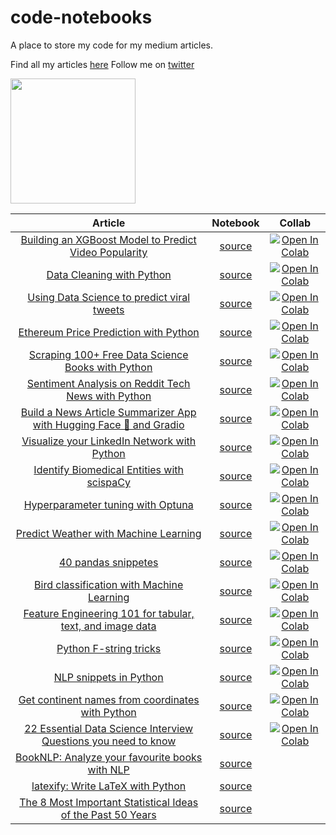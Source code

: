 # code-notebooks

A place to store my code for my medium articles.

Find all my articles [here](https://benedictxneo.medium.com/all-my-articles-and-series-b4b454a1435d)
Follow me on [twitter](https://twitter.com/benthecoder1)

<a href="https://ko-fi.com/benthecoder"><img width="200rem" src="https://uploads-ssl.webflow.com/5c14e387dab576fe667689cf/61e11d6ea0473a3528b575b4_Button-3-p-1080.png"/></a>

|                                               Article                                               |                            Notebook                            |                                                   Collab                                                   |
| :-------------------------------------------------------------------------------------------------: | :------------------------------------------------------------: | :--------------------------------------------------------------------------------------------------------: |
|        [Building an XGBoost Model to Predict Video Popularity](https://tinyurl.com/yzr3k6sm)        |           [source](notebooks/video_popularity.ipynb)           | [![Open In Colab](https://colab.research.google.com/assets/colab-badge.svg)](https://tinyurl.com/ydrmktxd) |
|                      [Data Cleaning with Python](https://tinyurl.com/yfhnxsy8)                      |            [source](notebooks/data_cleaning.ipynb)             | [![Open In Colab](https://colab.research.google.com/assets/colab-badge.svg)](https://tinyurl.com/yhfznaho) |
|             [Using Data Science to predict viral tweets](https://tinyurl.com/yh5pfsr7)              |             [source](notebooks/viraltweets.ipynb)              | [![Open In Colab](https://colab.research.google.com/assets/colab-badge.svg)](https://tinyurl.com/yfzf7e3k) |
|                [Ethereum Price Prediction with Python](https://tinyurl.com/yerr35a6)                |       [source](notebooks/eth_prophet_forecasting.ipynb)        | [![Open In Colab](https://colab.research.google.com/assets/colab-badge.svg)](https://tinyurl.com/yh2gt8d7) |
|          [Scraping 100+ Free Data Science Books with Python](https://tinyurl.com/ygcwtfz2)          |        [source](notebooks/web-scraping-ds-books.ipynb)         | [![Open In Colab](https://colab.research.google.com/assets/colab-badge.svg)](https://tinyurl.com/ygdg2q9a) |
|         [Sentiment Analysis on Reddit Tech News with Python](https://tinyurl.com/yf5uyknu)          |      [source](notebooks/sentiment_analysis_reddit.ipynb)       | [![Open In Colab](https://colab.research.google.com/assets/colab-badge.svg)](https://tinyurl.com/yhss3zux) |
| [Build a News Article Summarizer App with Hugging Face 🤗 and Gradio](https://tinyurl.com/yjdepkrc) | [source](notebooks/summarize_news_articles_hugging_face.ipynb) | [![Open In Colab](https://colab.research.google.com/assets/colab-badge.svg)](https://tinyurl.com/yeva9kxe) |
|             [Visualize your LinkedIn Network with Python](https://tinyurl.com/yezvlquu)             |      [source](notebooks/Visualize_Linkedin_Network.ipynb)      | [![Open In Colab](https://colab.research.google.com/assets/colab-badge.svg)](https://tinyurl.com/yer64fx8) |
|             [Identify Biomedical Entities with scispaCy](https://tinyurl.com/2fzngfxn)              |              [source](notebooks/biomedical.ipynb)              | [![Open In Colab](https://colab.research.google.com/assets/colab-badge.svg)](https://tinyurl.com/ycg2vqhu) |
|                  [Hyperparameter tuning with Optuna](https://tinyurl.com/2j9omkks)                  |                [source](notebooks/optuna.ipynb)                | [![Open In Colab](https://colab.research.google.com/assets/colab-badge.svg)](https://tinyurl.com/y88zzffk) |
|                [Predict Weather with Machine Learning](https://tinyurl.com/2jlyqqsl)                |           [source](notebooks/weather-forecast.ipynb)           | [![Open In Colab](https://colab.research.google.com/assets/colab-badge.svg)](https://tinyurl.com/yd27yz6v) |
|                         [40 pandas snippetes](https://tinyurl.com/2nbls4da)                         |           [source](notebooks/pandas-snippets.ipynb)            | [![Open In Colab](https://colab.research.google.com/assets/colab-badge.svg)](https://tinyurl.com/2npttqwa) |
|              [Bird classification with Machine Learning](https://tinyurl.com/2of3beqh)              |         [source](notebooks/bird-classification.ipynb)          | [![Open In Colab](https://colab.research.google.com/assets/colab-badge.svg)](https://tinyurl.com/2pxujjqn) |
|      [Feature Engineering 101 for tabular, text, and image data](https://tinyurl.com/2lbs9hrt)      |         [source](notebooks/feature-engineering.ipynb)          | [![Open In Colab](https://colab.research.google.com/assets/colab-badge.svg)](https://tinyurl.com/2g82xhnc) |
|                       [Python F-string tricks](https://tinyurl.com/2kg4ehqd)                        |            [source](notebooks/python-fstring.ipynb)            | [![Open In Colab](https://colab.research.google.com/assets/colab-badge.svg)](https://tinyurl.com/2r3nozfx) |
|                       [NLP snippets in Python](https://tinyurl.com/2oyjnle8)                        |             [source](notebooks/nlp_snippets.ipynb)             | [![Open In Colab](https://colab.research.google.com/assets/colab-badge.svg)](https://tinyurl.com/2oewqo9d) |
|          [Get continent names from coordinates with Python](https://tinyurl.com/2nbls4da)           |        [source](notebooks/continent_coordinates.ipynb)         | [![Open In Colab](https://colab.research.google.com/assets/colab-badge.svg)](https://tinyurl.com/2g8rsmje) |
|   [22 Essential Data Science Interview Questions you need to know](https://tinyurl.com/2hstm4dl)    |              [source](notebooks/regression.ipynb)              | [![Open In Colab](https://colab.research.google.com/assets/colab-badge.svg)](https://tinyurl.com/2jdlajjy) |
|                         [BookNLP: Analyze your favourite books with NLP]()                          |               [source](notebooks/booknlp.ipynb)                |                                                                                                            |
|                                [latexify: Write LaTeX with Python]()                                |               [source](notebooks/latexify.ipynb)               |                                                                                                            |
|                   [The 8 Most Important Statistical Ideas of the Past 50 Years]()                   |            [source](notebooks/top-statistics.ipynb)            |                                                                                                            |

